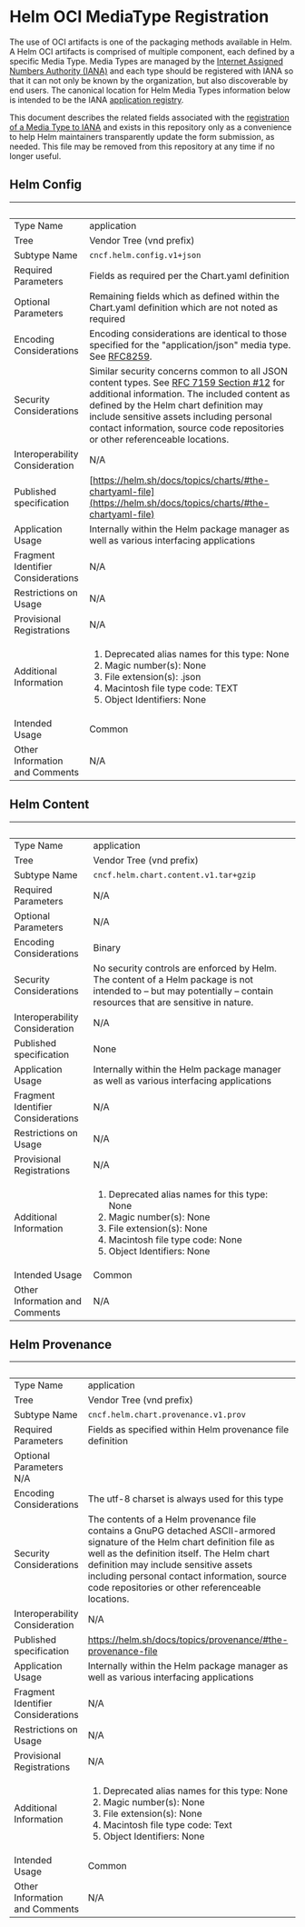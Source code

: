 # Helm OCI MediaType Registration

The use of OCI artifacts is one of the packaging methods available in Helm. A Helm OCI artifacts is comprised of multiple component, each defined by a specific Media Type. Media Types are managed by the [Internet Assigned Numbers Authority (IANA)](https://www.iana.org) and each type should be registered with IANA so that it can not only be known by the organization, but also discoverable by end users. The canonical location for Helm Media Types information below is intended to be the IANA [application registry](https://www.iana.org/assignments/media-types/media-types.xhtml#application).

This document describes the related fields associated with the [registration of a Media Type to IANA](https://www.iana.org/form/media-types) and exists in this repository only as a convenience to help Helm maintainers transparently update the form submission, as needed. This file may be removed from this repository at any time if no longer useful.

## Helm Config

&nbsp; | &nbsp;
------ | -----
| Type Name | application |
| Tree | Vendor Tree (vnd prefix) |
| Subtype Name | `cncf.helm.config.v1+json` |
| Required Parameters | Fields as required per the Chart.yaml definition |
| Optional Parameters | Remaining fields which as defined within the Chart.yaml definition which are not noted as required |
| Encoding Considerations | Encoding considerations are identical to those specified for the "application/json" media type.  See [RFC8259](https://datatracker.ietf.org/doc/html/rfc8259). |
| Security Considerations | Similar security concerns common to all JSON content types. See [RFC 7159 Section #12](https://tools.ietf.org/html/rfc7159#section-12) for additional information. The included content as defined by the Helm chart definition may include sensitive assets including personal contact information, source code repositories or other referenceable locations. |
| Interoperability Consideration | N/A |
| Published specification | [https://helm.sh/docs/topics/charts/#the-chartyaml-file](https://helm.sh/docs/topics/charts/#the-chartyaml-file) |
| Application Usage | Internally within the Helm package manager as well as various interfacing applications |
| Fragment Identifier Considerations | N/A |
| Restrictions on Usage | N/A |
| Provisional Registrations | N/A |
| Additional Information | <ol><li>Deprecated alias names for this type: None</li><li>Magic number(s): None</li><li>File extension(s): .json</li><li>Macintosh file type code: TEXT</li><li>Object Identifiers: None</li></ol>|
| Intended Usage | Common |
| Other Information and Comments | N/A |

## Helm Content

&nbsp; | &nbsp;
------ | -----
| Type Name | application |
| Tree | Vendor Tree (vnd prefix) |
| Subtype Name | `cncf.helm.chart.content.v1.tar+gzip` |
| Required Parameters | N/A |
| Optional Parameters | N/A |
| Encoding Considerations | Binary |
| Security Considerations | No security controls are enforced by Helm. The content of a Helm package is not intended to – but may potentially – contain resources that are sensitive in nature. |
| Interoperability Consideration | N/A |`
| Published specification | None |
| Application Usage | Internally within the Helm package manager as well as various interfacing applications |
| Fragment Identifier Considerations | N/A |
| Restrictions on Usage | N/A |
| Provisional Registrations | N/A |
| Additional Information | <ol><li>Deprecated alias names for this type: None</li><li>Magic number(s): None</li><li>File extension(s): None</li><li>Macintosh file type code: None</li><li>Object Identifiers: None</li></ol>
| Intended Usage | Common |
| Other Information and Comments | N/A |

## Helm Provenance

&nbsp; | &nbsp;
------ | -----
| Type Name | application |
| Tree |Vendor Tree (vnd prefix) |
| Subtype Name | `cncf.helm.chart.provenance.v1.prov` |
| Required Parameters | Fields as specified within Helm provenance file definition |
| Optional Parameters N/A |
| Encoding Considerations | The utf-8 charset is always used for this type |
| Security Considerations | The contents of a Helm provenance file contains a GnuPG detached ASCII-armored signature of the Helm chart definition file as well as the definition itself. The Helm chart definition may include sensitive assets including personal contact information, source code repositories or other referenceable locations.
| Interoperability Consideration | N/A |
| Published specification | <https://helm.sh/docs/topics/provenance/#the-provenance-file> |
| Application Usage | Internally within the Helm package manager as well as various interfacing applications |
| Fragment Identifier Considerations | N/A |
| Restrictions on Usage | N/A |
| Provisional Registrations | N/A |
| Additional Information | <ol><li>Deprecated alias names for this type: None</li><li>Magic number(s): None</li><li>File extension(s): None</li><li>Macintosh file type code: Text</li><li>Object Identifiers: None</li></ol> |
| Intended Usage | Common |
| Other Information and Comments | N/A |
